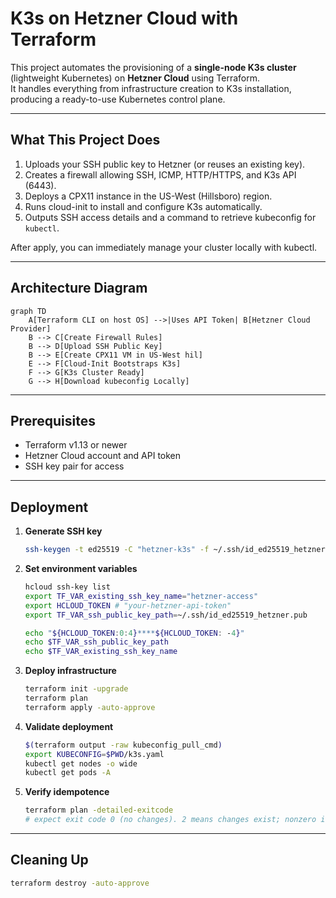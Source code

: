 # K3s on Hetzner Cloud with Terraform

This project automates the provisioning of a **single-node K3s cluster** (lightweight Kubernetes) on **Hetzner Cloud** using Terraform.  
It handles everything from infrastructure creation to K3s installation, producing a ready-to-use Kubernetes control plane.

---

## What This Project Does

1. Uploads your SSH public key to Hetzner (or reuses an existing key).
2. Creates a firewall allowing SSH, ICMP, HTTP/HTTPS, and K3s API (6443).
3. Deploys a CPX11 instance in the US-West (Hillsboro) region.
4. Runs cloud-init to install and configure K3s automatically.
5. Outputs SSH access details and a command to retrieve kubeconfig for `kubectl`.

After apply, you can immediately manage your cluster locally with kubectl.

---

## Architecture Diagram

```mermaid
graph TD
    A[Terraform CLI on host OS] -->|Uses API Token| B[Hetzner Cloud Provider]
    B --> C[Create Firewall Rules]
    B --> D[Upload SSH Public Key]
    B --> E[Create CPX11 VM in US-West hil]
    E --> F[Cloud-Init Bootstraps K3s]
    F --> G[K3s Cluster Ready]
    G --> H[Download kubeconfig Locally]
```

---

## Prerequisites

- Terraform v1.13 or newer
- Hetzner Cloud account and API token
- SSH key pair for access

---

## Deployment

1. **Generate SSH key**
   ```bash
   ssh-keygen -t ed25519 -C "hetzner-k3s" -f ~/.ssh/id_ed25519_hetzner
   ```

2. **Set environment variables**
   ```bash
   hcloud ssh-key list
   export TF_VAR_existing_ssh_key_name="hetzner-access"
   export HCLOUD_TOKEN # "your-hetzner-api-token"
   export TF_VAR_ssh_public_key_path=~/.ssh/id_ed25519_hetzner.pub
   
   echo "${HCLOUD_TOKEN:0:4}****${HCLOUD_TOKEN: -4}"
   echo $TF_VAR_ssh_public_key_path
   echo $TF_VAR_existing_ssh_key_name
   ```

3. **Deploy infrastructure**
   ```bash
   terraform init -upgrade
   terraform plan
   terraform apply -auto-approve
   ```

4. **Validate deployment**
   ```bash
   $(terraform output -raw kubeconfig_pull_cmd)
   export KUBECONFIG=$PWD/k3s.yaml
   kubectl get nodes -o wide
   kubectl get pods -A
   ```

5. **Verify idempotence**
   ```bash
   terraform plan -detailed-exitcode
   # expect exit code 0 (no changes). 2 means changes exist; nonzero in CI = fail
   ```

---

## Cleaning Up

```bash
terraform destroy -auto-approve
```